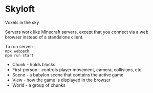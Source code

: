 # Skyloft

Voxels in the sky

Servers work like Minecraft servers, except that you connect via a web browser instead of a standalone client.

To run server:  
`npx webpack`  
`npm run start`  

* Chunk - holds blocks  
* First-person - controls player movement, camera, collisions, etc.  
* Scene - a babylon scene that contains the active game  
* View - how the game is displayed in the browser  
* World - a group of chunks  